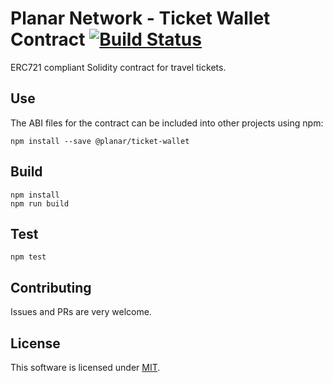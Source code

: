 # Planar Network - Ticket Wallet Contract [![Build Status](https://travis-ci.org/planarnetwork/ticket-wallet.svg?branch=master)](https://travis-ci.org/planarnetwork/ticket-wallet)

ERC721 compliant Solidity contract for travel tickets.

## Use

The ABI files for the contract can be included into other projects using npm:

```
npm install --save @planar/ticket-wallet
```

## Build

```
npm install
npm run build
```

## Test

```
npm test
```

## Contributing

Issues and PRs are very welcome. 

## License

This software is licensed under [MIT](https://opensource.org/licenses/MIT).
